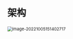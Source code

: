 ## 架构

<img src="https://yusheng-picgo.oss-cn-beijing.aliyuncs.com/picgo/image-20221005151402717.png" alt="image-20221005151402717" style="zoom: 67%;" />